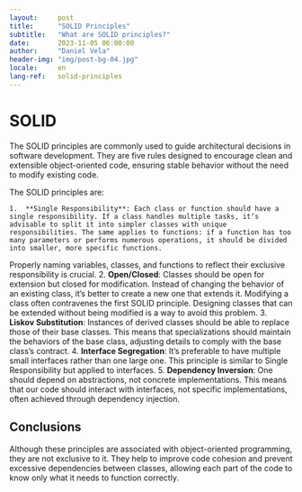 ```yaml
---
layout:     post
title:      "SOLID Principles"
subtitle:   "What are SOLID principles?"
date:       2023-11-05 06:00:00
author:     "Daniel Vela"
header-img: "img/post-bg-04.jpg"
locale:     en
lang-ref:   solid-principles
---
```


# SOLID

The SOLID principles are commonly used to guide architectural decisions in software development. They are five rules designed to encourage clean and extensible object-oriented code, ensuring stable behavior without the need to modify existing code.

The SOLID principles are:

	1.	**Single Responsibility**: Each class or function should have a single responsibility. If a class handles multiple tasks, it’s advisable to split it into simpler classes with unique responsibilities. The same applies to functions: if a function has too many parameters or performs numerous operations, it should be divided into smaller, more specific functions.
Properly naming variables, classes, and functions to reflect their exclusive responsibility is crucial.
	2.	**Open/Closed**: Classes should be open for extension but closed for modification. Instead of changing the behavior of an existing class, it’s better to create a new one that extends it.
Modifying a class often contravenes the first SOLID principle. Designing classes that can be extended without being modified is a way to avoid this problem.
	3.	**Liskov Substitution**: Instances of derived classes should be able to replace those of their base classes. This means that specializations should maintain the behaviors of the base class, adjusting details to comply with the base class’s contract.
	4.	**Interface Segregation**: It’s preferable to have multiple small interfaces rather than one large one. This principle is similar to Single Responsibility but applied to interfaces.
	5.	**Dependency Inversion**: One should depend on abstractions, not concrete implementations. This means that our code should interact with interfaces, not specific implementations, often achieved through dependency injection.

## Conclusions

Although these principles are associated with object-oriented programming, they are not exclusive to it. They help to improve code cohesion and prevent excessive dependencies between classes, allowing each part of the code to know only what it needs to function correctly.
